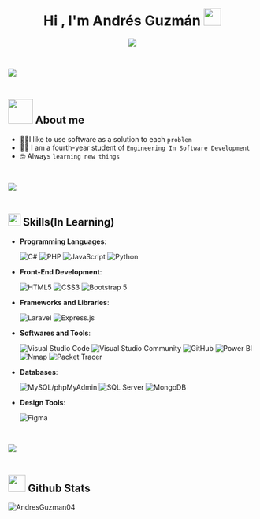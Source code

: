 <h1 align="center">Hi , I'm Andrés Guzmán <img src="https://media.giphy.com/media/hvRJCLFzcasrR4ia7z/giphy.gif" width="35"></h1>
<p align="center">
  <a href="https://github.com/AndresGuzman04/readme-typing-svg"><img src="https://readme-typing-svg.herokuapp.com?font=Time+New+Roman&color=%23C8BE25&size=25&center=true&vCenter=true&width=600&height=100&lines=Software+Development+Student;Junior+Development+In+Process;I'm+Learning"></a>
</p>
<br>


<img src="https://user-images.githubusercontent.com/73097560/115834477-dbab4500-a447-11eb-908a-139a6edaec5c.gif"><br><br>	
## <picture><img src = "https://github.com/7oSkaaa/7oSkaaa/blob/main/Images/about_me.gif?raw=true" width = 50px></picture> About me

- :technologist:I like to use software as a solution to each `problem`
- :student: I am a fourth-year student of `Engineering In Software Development`
- :nerd_face: Always `learning new things`

<br>


<img src="https://user-images.githubusercontent.com/73097560/115834477-dbab4500-a447-11eb-908a-139a6edaec5c.gif"><br><br>
## <img src="https://media2.giphy.com/media/QssGEmpkyEOhBCb7e1/giphy.gif?cid=ecf05e47a0n3gi1bfqntqmob8g9aid1oyj2wr3ds3mg700bl&rid=giphy.gif" width ="25"><b> Skills(In Learning)</b>
<p align="center">

- **Programming Languages**:

    ![C#](https://img.shields.io/badge/C%23-%23239120.svg?style=for-the-badge&logo=c-sharp&logoColor=white)
    ![PHP](https://img.shields.io/badge/PHP-%23777BB4.svg?style=for-the-badge&logo=php&logoColor=white)
    ![JavaScript](https://img.shields.io/badge/JavaScript-%23F7DF1E.svg?style=for-the-badge&logo=javascript&logoColor=black)
    ![Python](https://img.shields.io/badge/Python-%233776AB.svg?style=for-the-badge&logo=python&logoColor=white)




- **Front-End Development**:

    ![HTML5](https://img.shields.io/badge/HTML5%20-%23E34F26.svg?style=for-the-badge&logo=html5&logoColor=white)
    ![CSS3](https://img.shields.io/badge/CSS%20-%231572B6.svg?style=for-the-badge&logo=css3&logoColor=white)
    ![Bootstrap 5](https://img.shields.io/badge/Bootstrap%205-%237952B3.svg?style=for-the-badge&logo=bootstrap&logoColor=white)


- **Frameworks and Libraries**:

    ![Laravel](https://img.shields.io/badge/Laravel-FF2D20.svg?style=for-the-badge&logo=laravel&logoColor=white)
    ![Express.js](https://img.shields.io/badge/Express.js-000000.svg?style=for-the-badge&logo=express&logoColor=white)


- **Softwares and Tools**:

    ![Visual Studio Code](https://img.shields.io/badge/Visual%20Studio%20Code-0078d7.svg?style=for-the-badge&logo=visual-studio-code&logoColor=white)
    ![Visual Studio Community](https://img.shields.io/badge/Visual%20Studio%20Community-5C2D91.svg?style=for-the-badge&logo=visual-studio&logoColor=white)
    ![GitHub](https://img.shields.io/badge/github-%23121011.svg?style=for-the-badge&logo=github&logoColor=white)
    ![Power BI](https://img.shields.io/badge/Power%20BI-F2C811.svg?style=for-the-badge&logo=power-bi&logoColor=black)
    ![Nmap](https://img.shields.io/badge/Nmap-9A0B0B.svg?style=for-the-badge&logo=nmap&logoColor=white)
    ![Packet Tracer](https://img.shields.io/badge/Packet%20Tracer-0095D5.svg?style=for-the-badge&logo=cisco&logoColor=white)

- **Databases**:

    ![MySQL/phpMyAdmin](https://img.shields.io/badge/MySQL/phpMyAdmin-4479A1.svg?style=for-the-badge&logo=mysql&logoColor=white)
    ![SQL Server](https://img.shields.io/badge/SQL%20Server-CC2927?style=for-the-badge&logo=microsoft-sql-server&logoColor=white)
    ![MongoDB](https://img.shields.io/badge/MongoDB-47A248.svg?style=for-the-badge&logo=mongodb&logoColor=white)  

- **Design Tools**:

    ![Figma](https://img.shields.io/badge/Figma-F24E1E.svg?style=for-the-badge&logo=figma&logoColor=white)

<br>

</p>

<img src="https://user-images.githubusercontent.com/73097560/115834477-dbab4500-a447-11eb-908a-139a6edaec5c.gif"><br><br>
## <img src="https://media.giphy.com/media/iY8CRBdQXODJSCERIr/giphy.gif" width="35"><b> Github Stats </b>
<img align="left" src="https://github-readme-stats.vercel.app/api/top-langs?username=AndresGuzman04&show_icons=true&theme=dark&locale=en&layout=compact" alt="AndresGuzman04" /></p>

<!---
AndresGuzman04/AndresGuzman04 is a ✨ special ✨ repository because its `README.md` (this file) appears on your GitHub profile.
You can click the Preview link to take a look at your changes.
--->
